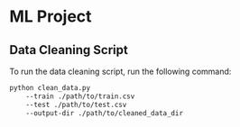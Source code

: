 # ML Project

## Data Cleaning Script

To run the data cleaning script, run the following command:

```bash
python clean_data.py
    --train ./path/to/train.csv
    --test ./path/to/test.csv
    --output-dir ./path/to/cleaned_data_dir
```

